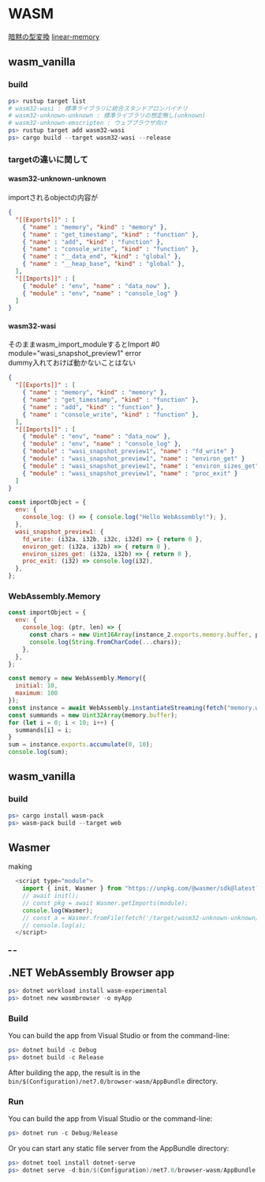 # WASM

[暗黙の型変換](https://wasm-dev-book.netlify.app/hello-wasm.html#%E6%9A%97%E9%BB%99%E3%81%AE%E5%9E%8B%E5%A4%89%E6%8F%9B)
[linear-memory](https://rustwasm.github.io/docs/book/what-is-webassembly.html#linear-memory)

## wasm_vanilla

### build

```ps1
ps> rustup target list
# wasm32-wasi : 標準ライブラリに統合スタンドアロンバイナリ
# wasm32-unknown-unknown : 標準ライブラリの想定無し(unknown)
# wasm32-unknown-emscripten : ウェブブラウザ向け
ps> rustup target add wasm32-wasi
ps> cargo build --target wasm32-wasi --release
```

### targetの違いに関して

#### wasm32-unknown-unknown

importされるobjectの内容が

```json
{
  "[[Exports]]" : [
    { "name" : "memory", "kind" : "memory" },
    { "name" : "get_timestamp", "kind" : "function" },
    { "name" : "add", "kind" : "function" },
    { "name" : "console_write", "kind" : "function" },
    { "name" : "__data_end", "kind" : "global" },
    { "name" : "__heap_base", "kind" : "global" },
  ],
  "[[Imports]]" : [
    { "module" : "env", "name" : "data_now" },
    { "module" : "env", "name" : "console_log" }
  ]
}
```

#### wasm32-wasi

そのままwasm_import_moduleするとImport #0 module="wasi_snapshot_preview1" error  
dummy入れておけば動かないことはない

```json
{
  "[[Exports]]" : [
    { "name" : "memory", "kind" : "memory" },
    { "name" : "get_timestamp", "kind" : "function" },
    { "name" : "add", "kind" : "function" },
    { "name" : "console_write", "kind" : "function" },
  ],
  "[[Imports]]" : [
    { "module" : "env", "name" : "data_now" },
    { "module" : "env", "name" : "console_log" },
    { "module" : "wasi_snapshot_preview1", "name" : "fd_write" }
    { "module" : "wasi_snapshot_preview1", "name" : "environ_get" }
    { "module" : "wasi_snapshot_preview1", "name" : "environ_sizes_get" }
    { "module" : "wasi_snapshot_preview1", "name" : "proc_exit" }
  ]
}
```

```javascript
const importObject = {
  env: {
    console_log: () => { console.log("Hello WebAssembly!"); },
  },
  wasi_snapshot_preview1: {
    fd_write: (i32a, i32b, i32c, i32d) => { return 0 },
    environ_get: (i32a, i32b) => { return 0 },
    environ_sizes_get: (i32a, i32b) => { return 0 },
    proc_exit: (i32) => console.log(i32),
  },
};
```

### WebAssembly.Memory

```javascript
const importObject = {
  env: {
    console_log: (ptr, len) => {
      const chars = new Uint16Array(instance_2.exports.memory.buffer, ptr, len);
      console.log(String.fromCharCode(...chars));
    },
  },
};
```

```javascript
const memory = new WebAssembly.Memory({
  initial: 10,
  maximum: 100
});
const instance = await WebAssembly.instantiateStreaming(fetch("memory.wasm"), { js: { mem: memory } })
const summands = new Uint32Array(memory.buffer);
for (let i = 0; i < 10; i++) {
  summands[i] = i;
}
sum = instance.exports.accumulate(0, 10);
console.log(sum);
```

## wasm_vanilla

### build

```ps1
ps> cargo install wasm-pack
ps> wasm-pack build --target web
```

## Wasmer

making

```javascript
  <script type="module">
    import { init, Wasmer } from "https://unpkg.com/@wasmer/sdk@latest?module";
    // await init();
    // const pkg = await Wasmer.getImports(module);
    console.log(Wasmer);
    // const a = Wasmer.fromFile(fetch('/target/wasm32-unknown-unknown/release/wasm_vanilla.wasm'))
    // console.log(a);
  </script>
```

[_](https://zenn.dev/a24k/articles/20221012-wasmple-simple-console)
[_](https://zenn.dev/a24k/articles/20221107-wasmple-passing-buffer)

## .NET WebAssembly Browser app

```ps1
ps> dotnet workload install wasm-experimental
ps> dotnet new wasmbrowser -o myApp
```

### Build

You can build the app from Visual Studio or from the command-line:

```ps1
ps> dotnet build -c Debug
ps> dotnet build -c Release
```

After building the app, the result is in the `bin/$(Configuration)/net7.0/browser-wasm/AppBundle` directory.

### Run

You can build the app from Visual Studio or the command-line:

```ps1
ps> dotnet run -c Debug/Release
```

Or you can start any static file server from the AppBundle directory:

```ps1
ps> dotnet tool install dotnet-serve
ps> dotnet serve -d:bin/$(Configuration)/net7.0/browser-wasm/AppBundle
```